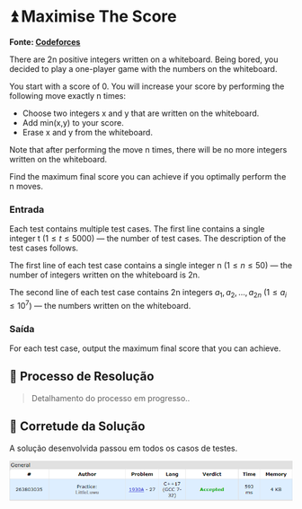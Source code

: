 # ⏫ Maximise The Score

**Fonte: [Codeforces](https://codeforces.com/problemset/problem/1930/A)**

There are 2n positive integers written on a whiteboard. Being bored, you decided to play a one-player game with the numbers on the whiteboard.

You start with a score of 0. You will increase your score by performing the following move exactly n times:

- Choose two integers x and y that are written on the whiteboard.
- Add min(x,y) to your score.
- Erase x and y from the whiteboard.

Note that after performing the move n times, there will be no more integers written on the whiteboard.

Find the maximum final score you can achieve if you optimally perform the n moves.

### Entrada
Each test contains multiple test cases. The first line contains a single integer t ($1≤t≤5000$) — the number of test cases. The description of the test cases follows.

The first line of each test case contains a single integer n ($1≤n≤50$) — the number of integers written on the whiteboard is 2n.

The second line of each test case contains 2n integers $a_1,a_2,…,a_{2n}$ ($1≤a_i≤10^7$) — the numbers written on the whiteboard.

### Saída
For each test case, output the maximum final score that you can achieve.

## 🧩 Processo de Resolução

> Detalhamento do processo em progresso..

## 📝 Corretude da Solução
A solução desenvolvida passou em todos os casos de testes.

![Accepted](img/accepted.png)